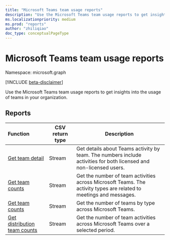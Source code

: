 ```yaml
---
title: "Microsoft Teams team usage reports"
description: "Use the Microsoft Teams team usage reports to get insights into the usage of teams in your organization."
ms.localizationpriority: medium
ms.prod: "reports"
author: "zhiliqiao"
doc_type: conceptualPageType
---
```


# Microsoft Teams team usage reports

Namespace: microsoft.graph

[!INCLUDE [beta-disclaimer](../../includes/beta-disclaimer.md)]

Use the Microsoft Teams team usage reports to get insights into the usage of teams in your organization.

## Reports

| Function | CSV return type | Description |
| :--------------------------------------- | ---------------------------------------- | ---------------------------------------- |
| [Get team detail](../api/reportroot-getteamsteamactivitydetail.md) | Stream | Get details about Teams activity by team. The numbers include activities for both licensed and non-licensed users. |
| [Get team counts](../api/reportroot-getteamsteamactivitycounts.md) | Stream | Get the number of team activities across Microsoft Teams. The activity types are related to meetings and messages. |
| [Get team counts](../api/reportroot-getteamsteamcounts.md) | Stream | Get the number of teams by type across Microsoft Teams. |
| [Get distribution team counts](../api/reportroot-getteamsteamactivitydistributioncounts.md) | Stream | Get the number of team activities across Microsoft Teams over a selected period. |
